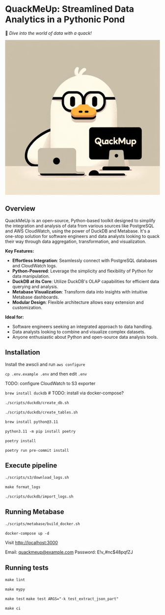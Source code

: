# QuackMeUp: Streamlined Data Analytics in a Pythonic Pond
:duck: _Dive into the world of data with a quack!_

![QuackMeUp](QuackMeUp.png)

## Overview
QuackMeUp is an open-source, Python-based toolkit designed to simplify the integration and analysis of data from various sources like PostgreSQL and AWS CloudWatch, using the power of DuckDB and Metabase. It's a one-stop solution for software engineers and data analysts looking to quack their way through data aggregation, transformation, and visualization.

**Key Features:**
- **Effortless Integration**: Seamlessly connect with PostgreSQL databases and CloudWatch logs.
- **Python-Powered**: Leverage the simplicity and flexibility of Python for data manipulation.
- **DuckDB at its Core**: Utilize DuckDB's OLAP capabilities for efficient data querying and analysis.
- **Metabase Visualization**: Transform data into insights with intuitive Metabase dashboards.
- **Modular Design**: Flexible architecture allows easy extension and customization.

**Ideal for:**
- Software engineers seeking an integrated approach to data handling.
- Data analysts looking to combine and visualize complex datasets.
- Anyone enthusiastic about Python and open-source data analysis tools.

## Installation

Install the awscli and run `aws configure`

`cp .env.example .env` and then edit `.env`

TODO: configure CloudWatch to S3 exporter

`brew install duckdb` # TODO: install via docker-compose?

`./scripts/duckdb/create_db.sh`

`./scripts/duckdb/create_tables.sh`

`brew install python@3.11`

`python3.11 -m pip install poetry`

`poetry install`

`poetry run pre-commit install`

## Execute pipeline

`./scripts/s3/download_logs.sh`

`make format_logs`

`./scripts/duckdb/import_logs.sh`

## Running Metabase

`./scripts/metabase/build_docker.sh`

`docker-compose up -d`

Visit [http://localhost:3000](http://localhost:3000)

Email: quackmeup@example.com
Password: E!v_#nc$48pqfZJ

## Running tests

`make lint`

`make mypy`

`make test`
`make test ARGS="-k test_extract_json_part"`

`make ci`